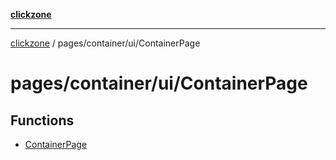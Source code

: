 [**clickzone**](../../../../README.md)

***

[clickzone](../../../../README.md) / pages/container/ui/ContainerPage

# pages/container/ui/ContainerPage

## Functions

- [ContainerPage](functions/ContainerPage.md)
